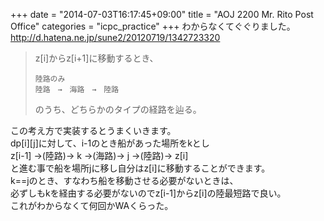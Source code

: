 +++
date = "2014-07-03T16:17:45+09:00"
title = "AOJ 2200 Mr. Rito Post Office"
categories = "icpc_practice"
+++
わからなくてぐぐりました。  
<a href="http://d.hatena.ne.jp/sune2/20120719/1342723320" target="_blank" title="蟻本の練習問題埋め2-5(1)">http://d.hatena.ne.jp/sune2/20120719/1342723320</a>  
<blockquote><p>z[i]からz[i+1]に移動するとき、  
  
    陸路のみ  
    陸路　→　海路　→　陸路  
  
のうち、どちらかのタイプの経路を辿る。</p></blockquote>この考え方で実装するとうまくいきます。  
dp[i][j]に対して、i-1のとき船があった場所をkとし  
z[i-1] →(陸路)→ k →(海路)→ j →(陸路)→ z[i]  
と進む事で船を場所jに移し自分はz[i]に移動することができます。  
k==jのとき、すなわち船を移動させる必要がないときは、  
必ずしもkを経由する必要がないのでz[i-1]からz[i]の陸最短路で良い。  
これがわからなくて何回かWAくらった。  

<script  src="http://gist-it.appspot.com/github/zaburo-ch/icpc_practice/blob/master/aoj2200ans.cpp"></script>
